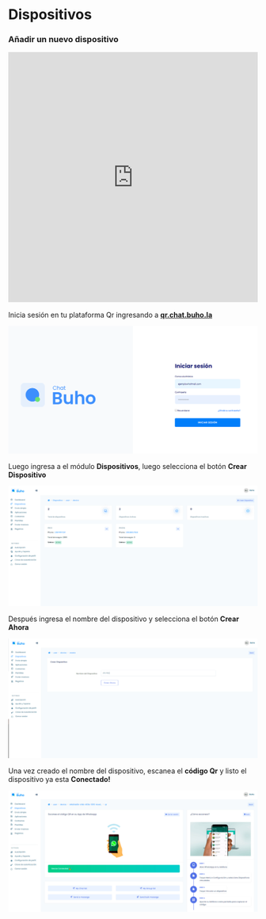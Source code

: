 # Dispositivos

### Añadir un nuevo dispositivo

<iframe width="100%" height="505" src="https://www.youtube.com/embed/B6-iLxxCrcs" title="YouTube video player" frameborder="0" allow="accelerometer; autoplay; clipboard-write; encrypted-media; gyroscope; picture-in-picture; web-share" allowfullscreen></iframe>



Inicia sesión en tu plataforma Qr ingresando a **[qr.chat.buho.la](https://qr.chat.buho.la/)**


![Alt text](img/dispositivo_01.PNG)


Luego ingresa a el módulo **Dispositivos**, luego selecciona el botón **Crear Dispositivo**

![Alt text](img/dispositivos_01.jpg)

Después ingresa el nombre del dispositivo y selecciona el botón **Crear Ahora**

![Alt text](img/dispositivos_02.jpg)

Una vez creado el nombre del dispositivo, escanea el **código Qr** y listo el dispositivo ya esta **Conectado!**

![Alt text](img/dispositivos_04.jpg)





